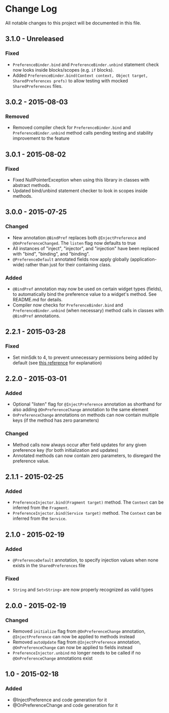 # Change Log
All notable changes to this project will be documented in this file.

## 3.1.0 - Unreleased
### Fixed
- `PreferenceBinder.bind` and `PreferenceBinder.unbind` statement check now looks inside blocks/scopes (e.g. `if` blocks).
- Added `PreferenceBinder.bind(Context context, Object target, SharedPreferences prefs)` to allow testing with mocked `SharedPreferences` files.

## 3.0.2 - 2015-08-03
### Removed
- Removed compiler check for `PreferenceBinder.bind` and `PreferenceBinder.unbind` method calls pending testing and stability improvement to the feature

## 3.0.1 - 2015-08-02
### Fixed
- Fixed NullPointerException when using this library in classes with abstract methods.
- Updated bind/unbind statement checker to look in scopes inside methods.

## 3.0.0 - 2015-07-25
### Changed
- New annotation `@BindPref` replaces both `@InjectPreference` and `@OnPreferenceChanged`. The `listen` flag now defaults to true
- All instances of "inject", "injector", and "injection" have been replaced with "bind", "binding", and "binding".
- `@PreferenceDefault` annotated fields now apply globally (application-wide) rather than just for their containing class.

### Added
- `@BindPref` annotation may now be used on certain widget types (fields), to automatically bind the preference value to a widget's method. See README.md for details.
- Compiler now checks for `PreferenceBinder.bind` and `PreferenceBinder.unbind` (when necessary) method calls in classes with `@BindPref` annotations.

## 2.2.1 - 2015-03-28
### Fixed
- Set minSdk to 4, to prevent unnecessary permissions being added by default (see [this reference](https://code.google.com/p/android/issues/detail?id=4101) for explanation)

## 2.2.0 - 2015-03-01
### Added
- Optional "listen" flag for `@InjectPreference` annotation as shorthand for also adding `@OnPreferenceChange` annotation to the same element
- `OnPreferenceChange` annotations on methods can now contain multiple keys (if the method has zero parameters)

### Changed
- Method calls now always occur after field updates for any given preference key (for both initialization and updates)
- Annotated methods can now contain zero parameters, to disregard the preference value.

## 2.1.1 - 2015-02-25
### Added
- `PreferenceInjector.bind(Fragment target)` method. The `Context` can be inferred from the `Fragment`.
- `PreferenceInjector.bind(Service target)` method. The `Context` can be inferred from the `Service`.

## 2.1.0 - 2015-02-19
### Added
- `@PreferenceDefault` annotation, to specify injection values when none exists in the `SharedPreferences` file

### Fixed
- `String` and `Set<String>` are now properly recognized as valid types

## 2.0.0 - 2015-02-19
### Changed
- Removed `initialize` flag from `@OnPreferenceChange` annotation, `@InjectPreference` can now be applied to methods instead
- Removed `autoUpdate` flag from `@InjectPreference` annotation, `@OnPreferenceChange` can now be applied to fields instead
- `PreferenceInjector.unbind` no longer needs to be called if no `@OnPreferenceChange` annotations exist

## 1.0 - 2015-02-18
### Added
- @InjectPreference and code generation for it
- @OnPreferenceChange and code generation for it